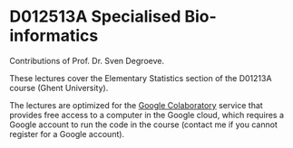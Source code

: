 # D012513A Specialised Bio-informatics

Contributions of Prof. Dr. Sven Degroeve.

These lectures cover the Elementary Statistics section of the D01213A course (Ghent University). 

The lectures are optimized for the [Google Colaboratory](https://colab.research.google.com/notebooks/intro.ipynb) service 
that provides free access to a computer in the Google cloud, which requires a Google account to run the code in the course (contact me if you cannot register for a Google account).